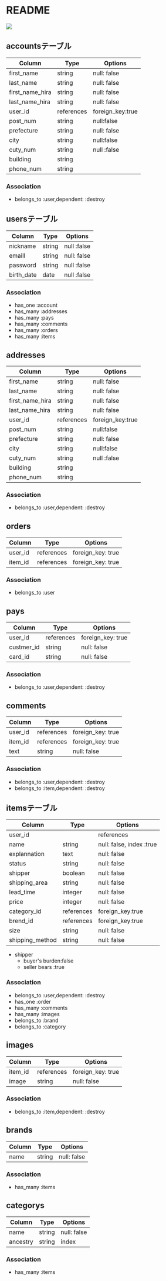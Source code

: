 # README

<img src="https://i.gyazo.com/7d68ebe972ad64314319c0fc29ee11c3.png">


## accountsテーブル
|Column|Type|Options|
|------|----|-------|
|first_name|string|null: false|
|last_name|string|null: false|
|first_name_hira|string|null: false|
|last_name_hira|string|null: false|
|user_id|references|foreign_key:true|
|post_num|string|null:false|
|prefecture|string|null: false|
|city|string|null:false|
|cuty_num|string|null :false|
|building|string|
|phone_num|string|

### Association
- belongs_to :user,dependent: :destroy



## usersテーブル
|Column|Type|Options|
|------|----|-------|
|nickname|string|null :false|
|emaill|string|null: false|
|password|string|null :false|
|birth_date|date|null :false|

### Association
- has_one :account
- has_many :addresses
- has_many :pays
- has_many :comments
- has_many :orders
- has_many :items



## addresses
|Column|Type|Options|
|------|----|-------|
|first_name|string|null: false|
|last_name|string|null: false|
|first_name_hira|string|null: false|
|last_name_hira|string|null: false|
|user_id|references|foreign_key:true|
|post_num|string|null:false|
|prefecture|string|null: false|
|city|string|null:false|
|cuty_num|string|null :false|
|building|string|
|phone_num|string|

### Association
- belongs_to :user,dependent: :destroy


## orders
|Column|Type|Options|
|------|----|-------|
|user_id|references|foreign_key: true|
|item_id|references|foreign_key: true|

### Association
- belongs_to :user



## pays
|Column|Type|Options|
|------|----|-------|
|user_id|references|foreign_key: true|
|custmer_id|string|null: false|
|card_id|string|null: false|

### Association
- belongs_to :user,dependent: :destroy

## comments
|Column|Type|Options|
|------|----|-------|
|user_id|references|foreign_key: true|
|item_id|references|foreign_key: true|
|text|string|null: false|

### Association
- belongs_to :user,dependent: :destroy
- belongs_to :item,dependent: :destroy





## itemsテーブル
|Column|Type|Options|
|------|----|-------|
|user_id||references|foreign_key: true|
|name|string|null: false, index :true|
|explannation|text|null: false|
|status|string|null: false|
|shipper|boolean|null: false|
|shipping_area|string|null: false|
|lead_time|integer|null: false|
|price|integer|null: false|
|category_id|references|foreign_key:true|
|brend_id|references|foreign_key:true|
|size|string|null: false|
|shipping_method|string|null: false|

- shipper
  - buyer's burden:false
  - seller bears  :true  

### Association
- belongs_to :user,dependent: :destroy
- has_one :order
- has_many :comments
- has_many :images
- belongs_to :brand
- belongs_to :category



## images
|Column|Type|Options|
|------|----|-------|
|item_id|references|foreign_key: true|
|image|string|null: false|

### Association
- belongs_to :item,dependent: :destroy



## brands
|Column|Type|Options|
|------|----|-------|
|name|string|null: false|

### Association
- has_many :items



## categorys
|Column|Type|Options|
|------|----|-------|
|name|string|null: false|
|ancestry|string|index|

### Association
- has_many :items







